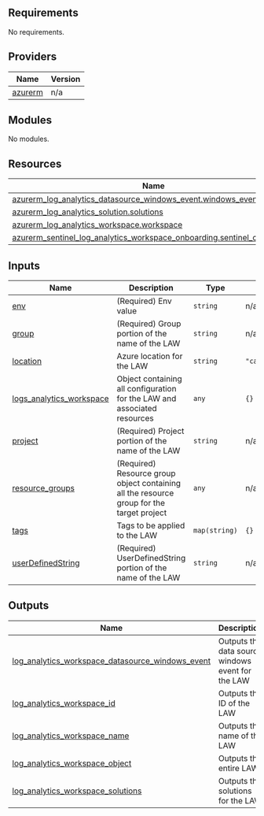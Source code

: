<!-- BEGIN_TF_DOCS -->
## Requirements

No requirements.

## Providers

| Name | Version |
|------|---------|
| <a name="provider_azurerm"></a> [azurerm](#provider\_azurerm) | n/a |

## Modules

No modules.

## Resources

| Name | Type |
|------|------|
| [azurerm_log_analytics_datasource_windows_event.windows_event](https://registry.terraform.io/providers/hashicorp/azurerm/latest/docs/resources/log_analytics_datasource_windows_event) | resource |
| [azurerm_log_analytics_solution.solutions](https://registry.terraform.io/providers/hashicorp/azurerm/latest/docs/resources/log_analytics_solution) | resource |
| [azurerm_log_analytics_workspace.workspace](https://registry.terraform.io/providers/hashicorp/azurerm/latest/docs/resources/log_analytics_workspace) | resource |
| [azurerm_sentinel_log_analytics_workspace_onboarding.sentinel_onboarding](https://registry.terraform.io/providers/hashicorp/azurerm/latest/docs/resources/sentinel_log_analytics_workspace_onboarding) | resource |

## Inputs

| Name | Description | Type | Default | Required |
|------|-------------|------|---------|:--------:|
| <a name="input_env"></a> [env](#input\_env) | (Required) Env value | `string` | n/a | yes |
| <a name="input_group"></a> [group](#input\_group) | (Required) Group portion of the name of the LAW | `string` | n/a | yes |
| <a name="input_location"></a> [location](#input\_location) | Azure location for the LAW | `string` | `"canadacentral"` | no |
| <a name="input_logs_analytics_workspace"></a> [logs\_analytics\_workspace](#input\_logs\_analytics\_workspace) | Object containing all configuration for the LAW and associated resources | `any` | `{}` | no |
| <a name="input_project"></a> [project](#input\_project) | (Required) Project portion of the name of the LAW | `string` | n/a | yes |
| <a name="input_resource_groups"></a> [resource\_groups](#input\_resource\_groups) | (Required) Resource group object containing all the resource group for the target project | `any` | n/a | yes |
| <a name="input_tags"></a> [tags](#input\_tags) | Tags to be applied to the LAW | `map(string)` | `{}` | no |
| <a name="input_userDefinedString"></a> [userDefinedString](#input\_userDefinedString) | (Required) UserDefinedString portion of the name of the LAW | `string` | n/a | yes |

## Outputs

| Name | Description |
|------|-------------|
| <a name="output_log_analytics_workspace_datasource_windows_event"></a> [log\_analytics\_workspace\_datasource\_windows\_event](#output\_log\_analytics\_workspace\_datasource\_windows\_event) | Outputs the data source windows event for the LAW |
| <a name="output_log_analytics_workspace_id"></a> [log\_analytics\_workspace\_id](#output\_log\_analytics\_workspace\_id) | Outputs the ID of the LAW |
| <a name="output_log_analytics_workspace_name"></a> [log\_analytics\_workspace\_name](#output\_log\_analytics\_workspace\_name) | Outputs the name of the LAW |
| <a name="output_log_analytics_workspace_object"></a> [log\_analytics\_workspace\_object](#output\_log\_analytics\_workspace\_object) | Outputs the entire LAW |
| <a name="output_log_analytics_workspace_solutions"></a> [log\_analytics\_workspace\_solutions](#output\_log\_analytics\_workspace\_solutions) | Outputs the solutions for the LAW |
<!-- END_TF_DOCS -->